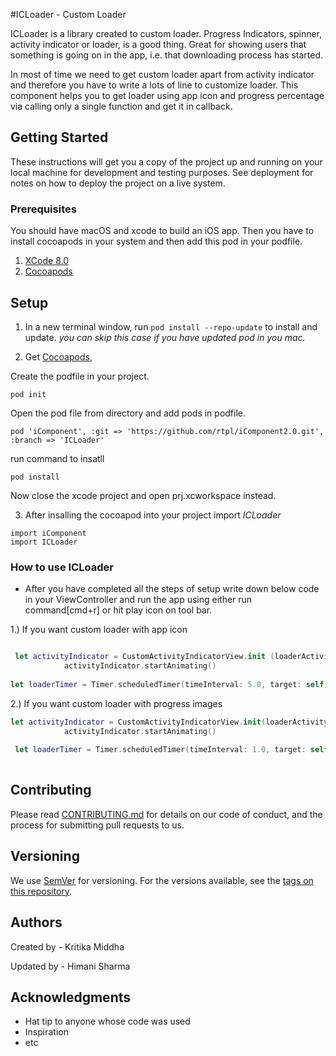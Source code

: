 #ICLoader - Custom Loader

ICLoader is a library created to custom loader. Progress Indicators, spinner, activity indicator or loader, is a good thing. Great for showing users that something is going on in the app, i.e. that downloading process has started.

In most of time we need to get custom loader apart from activity indicator and therefore you have to write a lots of line to customize loader. This component helps you to get loader using app icon and progress percentage via calling only a single function and get it in callback.

## Getting Started

These instructions will get you a copy of the project up and running on your local machine for development and testing purposes. See deployment for notes on how to deploy the project on a live system.

### Prerequisites

You should have macOS and xcode to build an iOS app. Then you have to install cocoapods in your system and then add this pod in your podfile.
1. [XCode 8.0](https://itunes.apple.com/us/app/xcode/id497799835?mt=12)
2. [Cocoapods](https://guides.cocoapods.org/using/getting-started.html)

## Setup

1. In a new terminal window, run `pod install --repo-update` to install and update.
*you can skip this case if you have updated pod in you mac.*

2. Get [Cocoapods](https://cocoapods.org/), 

Create the podfile in your project.
```
pod init
```

Open the pod file from directory and add pods in podfile.
```
pod 'iComponent', :git => 'https://github.com/rtpl/iComponent2.0.git', :branch => 'ICLoader'
```

run command to insatll 
```
pod install
```
Now close the xcode project and open prj.xcworkspace instead.


3. After insalling the cocoapod into your project import *ICLoader*
```
import iComponent
import ICLoader
```

### How to use ICLoader
- After you have completed all the steps of setup write down below code in your ViewController and run the app using either run command[cmd+r] or hit play icon on tool bar.

1.) If you want custom loader with app icon
``` Swift

 let activityIndicator = CustomActivityIndicatorView.init (loaderActivityType: .KMLoaderWithAppIcon, loaderActivityPresentType: .KMPresentOnView, target: self, appImage: #imageLiteral(resourceName: "appicon"), loadingImage: #imageLiteral(resourceName: "loader"), loadingText: "Loading...", textColor: #colorLiteral(red: 0.06446303934, green: 0.06277506009, blue: 0.03160527994, alpha: 1), textFont: UIFont.systemFont(ofSize: 13), strokeColor: #colorLiteral(red: 0.9254902005, green: 0.2352941185, blue: 0.1019607857, alpha: 1), strokeWidth: 5.0, percent: 0.0)
            activityIndicator.startAnimating()
            
let loaderTimer = Timer.scheduledTimer(timeInterval: 5.0, target: self, selector: #selector(stopLoader), userInfo: nil, repeats: true)

```


2.) If you want custom loader with progress images
``` Swift
let activityIndicator = CustomActivityIndicatorView.init(loaderActivityType: .KMLoaderWithProgress, loaderActivityPresentType: .KMPresentOnWindow, target: self, appImage: #imageLiteral(resourceName: "appicon"), loadingImage: #imageLiteral(resourceName: "loader"), loadingText: "Loading... \(loadedFileCount) / \(noOfFiles)", textColor: #colorLiteral(red: 0.06446303934, green: 0.06277506009, blue: 0.03160527994, alpha: 1), textFont: UIFont.systemFont(ofSize: 13), strokeColor: UIColor.purple, strokeWidth: 5.0, percent: 0.0)
            activityIndicator.startAnimating()
            
 let loaderTimer = Timer.scheduledTimer(timeInterval: 1.0, target: self, selector: #selector(self.increamentSpin), userInfo: nil, repeats: true)
            
```

## Contributing

Please read [CONTRIBUTING.md](https://gist.github.com/PurpleBooth/b24679402957c63ec426) for details on our code of conduct, and the process for submitting pull requests to us.

## Versioning

We use [SemVer](http://semver.org/) for versioning. For the versions available, see the [tags on this repository](https://github.com/your/project/tags). 

## Authors

Created by - Kritika Middha

Updated by - Himani Sharma

## Acknowledgments

* Hat tip to anyone whose code was used
* Inspiration
* etc

